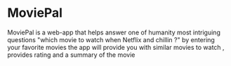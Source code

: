 # MoviePal

MoviePal is a web-app that helps answer one of humanity most intriguing questions "which movie to watch when Netflix and chillin ?" by entering your favorite movies the app will provide you with similar movies to watch , provides rating and a summary of the movie



